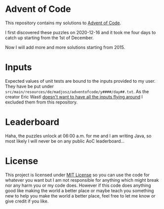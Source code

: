 # Advent of Code
This repository contains my solutions to [Advent of Code](https://adventofcode.com/).

I first discovered these puzzles on 2020-12-16 and it took me four days to catch up starting from the 1st of December.

Now I will add more and more solutions starting from 2015.

# Inputs

Expected values of unit tests are bound to the inputs provided to my user. They have be put under `src/main/resources/de/madjosz/adventofcode/y####/day##.txt`. As the creator Eric Wastl [doesn't want to have all the inputs flying around](https://www.reddit.com/r/adventofcode/comments/7lesj5/comment/drlt9am/) I excluded them from this repository.

# Leaderboard

Haha, the puzzles unlock at 06:00 a.m. for me and I am writing Java, so most likely I will never be on any public AoC leaderboard...

# License

This project is licensed under [MIT License](LICENSE) so you can use the code for whatever you want but I am not responsible for anything which might break nor any harm you or my code does. However if this code does anything good like making the world a better place or maybe teach you something new to help you make the world a better place, feel free to let me know or give credit if you like.
